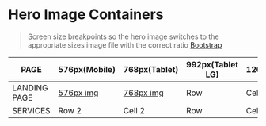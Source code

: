 # Hero Image Containers 
> Screen size breakpoints so the hero image switches to the appropriate sizes image file with the correct ratio [Bootstrap](https://getbootstrap.com/docs/4.0/layout/overview/)

| PAGE | 576px(Mobile) | 768px(Tablet) | 992px(Tablet LG) | 1200px(Desktop) | 1440px(Desktop LG) |
|------|---------------|---------------|------------------|-----------------|--------------------|
| LANDING PAGE | [576px img](https://s3.amazonaws.com/rileyg.me/business-website/Images/hero-img/Hero-Mobile.png) | [768px img](https://s3.amazonaws.com/rileyg.me/business-website/Images/hero-img/Hero-Tablet.png) | Row     | Cell 1   |    |
| SERVICES | Row 2    | Cell 2   | Row     | Cell 2   |    | 
